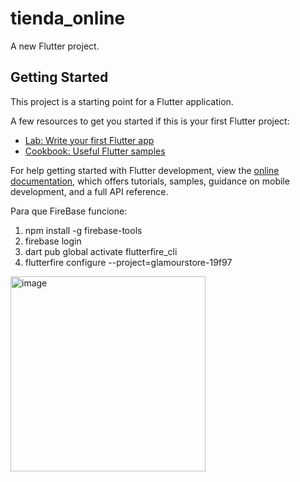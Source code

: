 # tienda_online

A new Flutter project.

## Getting Started

This project is a starting point for a Flutter application.

A few resources to get you started if this is your first Flutter project:

- [Lab: Write your first Flutter app](https://docs.flutter.dev/get-started/codelab)
- [Cookbook: Useful Flutter samples](https://docs.flutter.dev/cookbook)

For help getting started with Flutter development, view the
[online documentation](https://docs.flutter.dev/), which offers tutorials,
samples, guidance on mobile development, and a full API reference.

Para que FireBase funcione:
1. npm install -g firebase-tools
2. firebase login
3. dart pub global activate flutterfire_cli
4. flutterfire configure --project=glamourstore-19f97

<img width="312" alt="image" src="https://github.com/ChrisPereda0601/Proyecto-moviles/assets/115809049/4aafb262-2d82-4929-a8b5-84dafbeed4b0">

